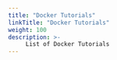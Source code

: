 ```yaml
---
title: "Docker Tutorials"
linkTitle: "Docker Tutorials"
weight: 100
description: >-
     List of Docker Tutorials
---
```





